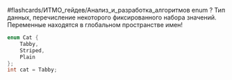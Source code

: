 #flashcards/ИТМО_гейдев/Анализ_и_разработка_алгоритмов 
enum
?
Тип данных, перечисление некоторого фиксированного набора значений. Переменные находятся в глобальном пространстве имен!
```C++
enum Cat {
	Tabby,
	Striped,
	Plain
};
int cat = Tabby;
```